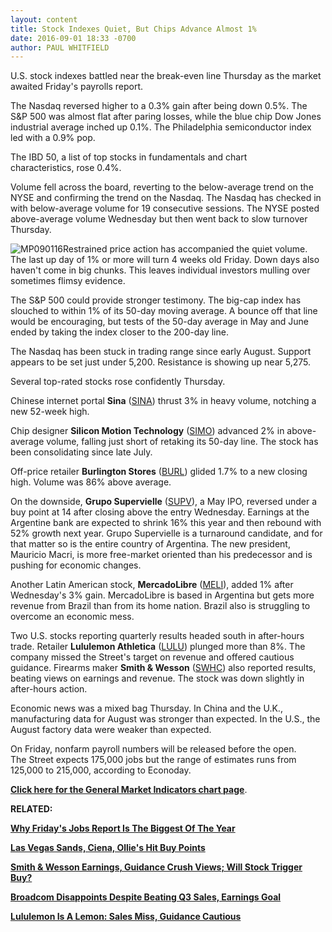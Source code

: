 ```yaml
---
layout: content
title: Stock Indexes Quiet, But Chips Advance Almost 1%
date: 2016-09-01 18:33 -0700
author: PAUL WHITFIELD
---
```






U.S. stock indexes battled near the break-even line Thursday as the market awaited Friday's payrolls report.


The Nasdaq reversed higher to a 0.3% gain after being down 0.5%. The S&P 500 was almost flat after paring losses, while the blue chip Dow Jones industrial average inched up 0.1%. The Philadelphia semiconductor index led with a 0.9% pop.


The IBD 50, a list of top stocks in fundamentals and chart characteristics, rose 0.4%.


Volume fell across the board, reverting to the below-average trend on the NYSE and confirming the trend on the Nasdaq. The Nasdaq has checked in with below-average volume for 19 consecutive sessions. The NYSE posted above-average volume Wednesday but then went back to slow turnover Thursday.


![MP090116](https://www.investors.com/wp-content/uploads/2016/09/MP090116-181x300.jpg)Restrained price action has accompanied the quiet volume. The last up day of 1% or more will turn 4 weeks old Friday. Down days also haven't come in big chunks. This leaves individual investors mulling over sometimes flimsy evidence.


The S&P 500 could provide stronger testimony. The big-cap index has slouched to within 1% of its 50-day moving average. A bounce off that line would be encouraging, but tests of the 50-day average in May and June ended by taking the index closer to the 200-day line.


The Nasdaq has been stuck in trading range since early August. Support appears to be set just under 5,200. Resistance is showing up near 5,275.


Several top-rated stocks rose confidently Thursday.


Chinese internet portal **Sina** ([SINA](https://research.investors.com/quote.aspx?symbol=SINA)) thrust 3% in heavy volume, notching a new 52-week high.


Chip designer **Silicon Motion Technology** ([SIMO](https://research.investors.com/quote.aspx?symbol=SIMO)) advanced 2% in above-average volume, falling just short of retaking its 50-day line. The stock has been consolidating since late July.


Off-price retailer **Burlington Stores** ([BURL](https://research.investors.com/quote.aspx?symbol=BURL)) glided 1.7% to a new closing high. Volume was 86% above average.


On the downside, **Grupo Supervielle** ([SUPV](https://research.investors.com/quote.aspx?symbol=SUPV)), a May IPO, reversed under a buy point at 14 after closing above the entry Wednesday. Earnings at the Argentine bank are expected to shrink 16% this year and then rebound with 52% growth next year. Grupo Supervielle is a turnaround candidate, and for that matter so is the entire country of Argentina. The new president, Mauricio Macri, is more free-market oriented than his predecessor and is pushing for economic changes.


Another Latin American stock, **MercadoLibre** ([MELI](https://research.investors.com/quote.aspx?symbol=MELI)), added 1% after Wednesday's 3% gain. MercadoLibre is based in Argentina but gets more revenue from Brazil than from its home nation. Brazil also is struggling to overcome an economic mess.


Two U.S. stocks reporting quarterly results headed south in after-hours trade. Retailer **Lululemon Athletica** ([LULU](https://research.investors.com/quote.aspx?symbol=LULU)) plunged more than 8%. The company missed the Street's target on revenue and offered cautious guidance. Firearms maker **Smith & Wesson** ([SWHC](https://research.investors.com/quote.aspx?symbol=SWHC)) also reported results, beating views on earnings and revenue. The stock was down slightly in after-hours action.


Economic news was a mixed bag Thursday. In China and the U.K., manufacturing data for August was stronger than expected. In the U.S., the August factory data were weaker than expected.


On Friday, nonfarm payroll numbers will be released before the open. The Street expects 175,000 jobs but the range of estimates runs from 125,000 to 215,000, according to Econoday.


**[Click here for the General Market Indicators chart page](https://www.investors.com/wp-content/uploads/2016/09/IBD0109152534GMI.pdf)**.


**RELATED:**


[**Why Friday's Jobs Report Is The Biggest Of The Year**](https://www.investors.com/news/economy/fridays-jobs-report-is-the-biggest-of-the-year/)


[**Las Vegas Sands, Ciena, Ollie's Hit Buy Points**](https://www.investors.com/news/las-vegas-sands-ciena-ollies-retake-buy-points-even-as-market-lags/)


[**Smith & Wesson Earnings, Guidance Crush Views; Will Stock Trigger Buy?**](https://www.investors.com/news/smith-wesson-q1-eps/)


[**Broadcom Disappoints Despite Beating Q3 Sales, Earnings Goal**](https://www.investors.com/news/technology/broadcom-disappoints-despite-beating-q3-sales-earnings-goal/)


[**Lululemon Is A Lemon: Sales Miss, Guidance Cautious**](https://www.investors.com/news/lululemon-reports-late-will-ongoing-sporty-style-propel-profit/)




